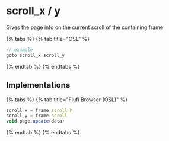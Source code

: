 # scroll\_x / y

Gives the page info on the current scroll of the containing frame

{% tabs %}
{% tab title="OSL" %}
```javascript
// example
goto scroll_x scroll_y
```
{% endtab %}
{% endtabs %}

## Implementations

{% tabs %}
{% tab title="Flufi Browser (OSL)" %}
```javascript
scroll_x = frame.scroll_h
scroll_y = frame.scroll
void page.update(data)
```
{% endtab %}
{% endtabs %}


